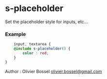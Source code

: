 # s-placeholder

Set the placeholder style for inputs, etc...


### Example
```scss
	input, textarea {
	@include s-placeholder() {
		color : red;
	}
}
```
Author : Olivier Bossel <olivier.bossel@gmail.com>